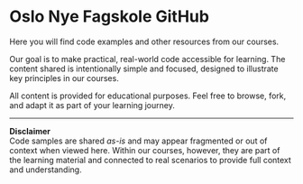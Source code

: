 # Oslo Nye Fagskole GitHub

Here you will find code examples and other resources from our courses.

Our goal is to make practical, real-world code accessible for learning. The content shared is intentionally simple and focused, designed to illustrate key principles in our courses.

All content is provided for educational purposes. Feel free to browse, fork, and adapt it as part of your learning journey.

---

**Disclaimer**  
Code samples are shared *as-is* and may appear fragmented or out of context when viewed here. Within our courses, however, they are part of the learning material and connected to real scenarios to provide full context and understanding.
